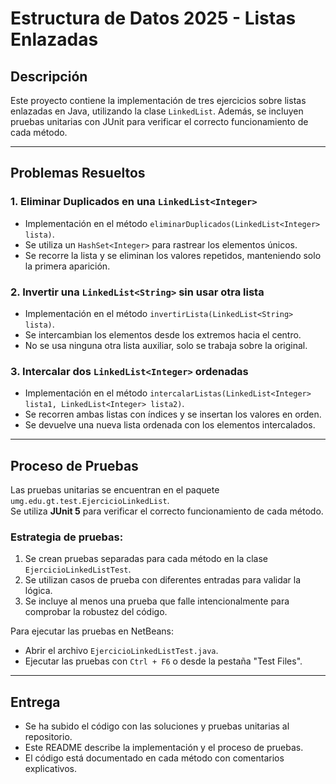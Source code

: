 # Estructura de Datos 2025 - Listas Enlazadas

## Descripción
Este proyecto contiene la implementación de tres ejercicios sobre listas enlazadas en Java, utilizando la clase `LinkedList`. Además, se incluyen pruebas unitarias con JUnit para verificar el correcto funcionamiento de cada método.

---

## Problemas Resueltos

### 1. Eliminar Duplicados en una `LinkedList<Integer>`
- Implementación en el método `eliminarDuplicados(LinkedList<Integer> lista)`.
- Se utiliza un `HashSet<Integer>` para rastrear los elementos únicos.
- Se recorre la lista y se eliminan los valores repetidos, manteniendo solo la primera aparición.

### 2. Invertir una `LinkedList<String>` sin usar otra lista
- Implementación en el método `invertirLista(LinkedList<String> lista)`.
- Se intercambian los elementos desde los extremos hacia el centro.
- No se usa ninguna otra lista auxiliar, solo se trabaja sobre la original.

### 3. Intercalar dos `LinkedList<Integer>` ordenadas
- Implementación en el método `intercalarListas(LinkedList<Integer> lista1, LinkedList<Integer> lista2)`.
- Se recorren ambas listas con índices y se insertan los valores en orden.
- Se devuelve una nueva lista ordenada con los elementos intercalados.

---

## Proceso de Pruebas

Las pruebas unitarias se encuentran en el paquete `umg.edu.gt.test.EjercicioLinkedList`.  
Se utiliza **JUnit 5** para verificar el correcto funcionamiento de cada método.  

### Estrategia de pruebas:
1. Se crean pruebas separadas para cada método en la clase `EjercicioLinkedListTest`.
2. Se utilizan casos de prueba con diferentes entradas para validar la lógica.
3. Se incluye al menos una prueba que falle intencionalmente para comprobar la robustez del código.

Para ejecutar las pruebas en NetBeans:
- Abrir el archivo `EjercicioLinkedListTest.java`.
- Ejecutar las pruebas con `Ctrl + F6` o desde la pestaña "Test Files".

---

## Entrega
- Se ha subido el código con las soluciones y pruebas unitarias al repositorio.
- Este README describe la implementación y el proceso de pruebas.
- El código está documentado en cada método con comentarios explicativos.
